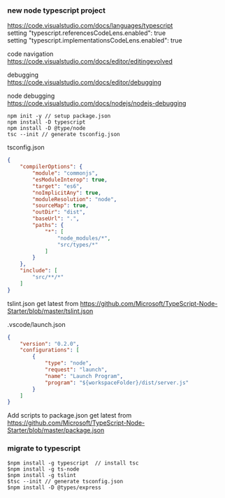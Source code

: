 
### new node typescript project
https://code.visualstudio.com/docs/languages/typescript  
setting "typescript.referencesCodeLens.enabled": true  
setting "typescript.implementationsCodeLens.enabled": true  

code navigation  
https://code.visualstudio.com/docs/editor/editingevolved  

debugging  
https://code.visualstudio.com/docs/editor/debugging  

node debugging  
https://code.visualstudio.com/docs/nodejs/nodejs-debugging  

``` shell
npm init -y // setup package.json
npm install -D typescript
npm install -D @type/node
tsc --init // generate tsconfig.json
```
tsconfig.json
``` json
{
    "compilerOptions": {
        "module": "commonjs",
        "esModuleInterop": true,
        "target": "es6",
        "noImplicitAny": true,
        "moduleResolution": "node",
        "sourceMap": true,
        "outDir": "dist",
        "baseUrl": ".",
        "paths": {
            "*": [
                "node_modules/*",
                "src/types/*"
            ]
        }
    },
    "include": [
        "src/**/*"
    ]
}
```
tslint.json
get latest from https://github.com/Microsoft/TypeScript-Node-Starter/blob/master/tslint.json

.vscode/launch.json
``` json
{
    "version": "0.2.0",
    "configurations": [        
        {
            "type": "node",
            "request": "launch",
            "name": "Launch Program",
            "program": "${workspaceFolder}/dist/server.js"
        }
    ]
}
```
Add scripts to package.json
get latest from https://github.com/Microsoft/TypeScript-Node-Starter/blob/master/package.json

### migrate to typescript
``` shell
$npm install -g typescript  // install tsc
$npm install -g ts-node
$npm install -g tslint 
$tsc --init // generate tsconfig.json
$npm install -D @types/express
```
